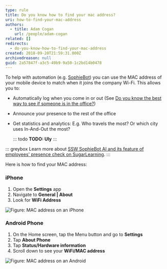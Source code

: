 ```yaml
---
type: rule
title: Do you know how to find your mac address?
uri: how-to-find-your-mac-address
authors:
  - title: Adam Cogan
    url: /people/adam-cogan
related: []
redirects:
  - do-you-know-how-to-find-your-mac-address
created: 2018-09-20T21:59:31.000Z
archivedreason: null
guid: 2a57847f-a3c5-49b9-9a50-1c2bd14b0478
---
```

To help with automation (e.g. [SophieBot](https://sswsophie.com/sophiebot/)) you can use the MAC address of your mobile device to match when it joins the company Wi-Fi. This allows you to:

* Automatically log when you come in or out (See [Do you know the best way to see if someone is in the office?](/the-best-way-to-see-if-someone-is-in-the-office)) 
* Announce your presence to the rest of the office
* Get statistics and analytics: E.g. Who travels the most? Or which city uses In-And-Out the most?    

  ::: todo
  **TODO: Uly**
  :::

::: greybox
Learn more about [SSW SophieBot AI and its feature of employees' presence check on SugarLearning](https://my.sugarlearning.com/SSW/items/12973/smart-office-ssw-sophiehub-and-ssw-sophiebot).
:::

Here is how to find your MAC address:

<!--endintro-->

### iPhone

1. Open the  **Settings** app
2. Navigate to  **General | About**
3. Look for  **WiFi Address**

![Figure: MAC address on an iPhone](iphone-mac.png)

### Android Phone

1. On the Home screen, tap the Menu button and go to  **Settings**
2. Tap   **About Phone**
3. Tap   **Status/Hardware information**
4. Scroll down to see your  **WiFi/MAC address**

![Figure: MAC address on an Android](android-mac-address.jpg)